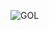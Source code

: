 ![GOL](https://github.com/antoineedy/antoineedy/assets/127860389/15b18a87-e7bf-432e-b99c-578abcb682e0)
